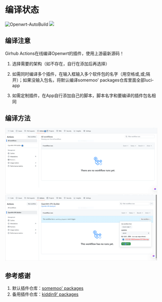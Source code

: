 # 编译状态

![Openwrt-AutoBuild](https://github.com/somemoo/OpenWrt/workflows/Openwrt-IPK-Build/badge.svg)
[![](https://img.shields.io/github/license/mashape/apistatus.svg)](https://github.com/somemoo/OpenWrt)

## 编译注意

Girhub Actions在线编译Openwrt的插件，使用上游最新源码！
1. 选择需要的架构（如不存在，自行在添加后再选择）

2. 如需同时编译多个插件，在输入框输入多个软件包的名字（用空格或,或;隔开）；如果没输入包名，将默认编译somemoo' packages仓库里面全部luci-app

3. 如需定制插件，在App自行添加自己的脚本，脚本名字和要编译的插件包名相同

## 编译方法

![xm1](Pic/2-1.PNG)
![xm2](Pic/2-2.PNG)

## 参考感谢

1. 默认插件仓库：[somemoo' packages](https://github.com/somemoo/OpenWrt-packages "https://github.com/somemoo/OpenWrt-packages")
2. 备用插件仓库：[kiddin9' packages](https://github.com/kiddin9/kwrt-packages "https://github.com/kiddin9/kwrt-packages")
